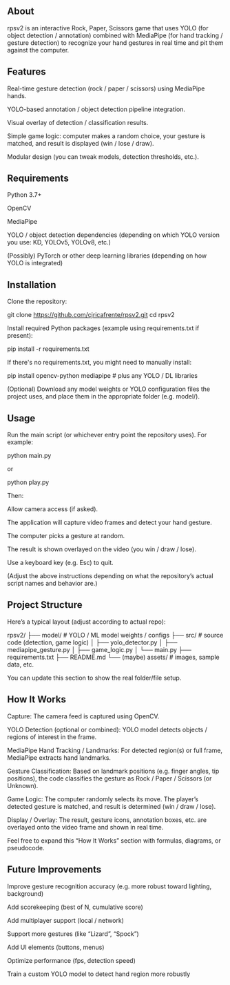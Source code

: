 ## About

rpsv2 is an interactive Rock, Paper, Scissors game that uses YOLO (for object detection / annotation) combined with MediaPipe (for hand tracking / gesture detection) to recognize your hand gestures in real time and pit them against the computer.

## Features

Real-time gesture detection (rock / paper / scissors) using MediaPipe hands.

YOLO-based annotation / object detection pipeline integration.

Visual overlay of detection / classification results.

Simple game logic: computer makes a random choice, your gesture is matched, and result is displayed (win / lose / draw).

Modular design (you can tweak models, detection thresholds, etc.).

## Requirements

Python 3.7+

OpenCV

MediaPipe

YOLO / object detection dependencies (depending on which YOLO version you use: KD, YOLOv5, YOLOv8, etc.)

(Possibly) PyTorch or other deep learning libraries (depending on how YOLO is integrated)

## Installation

Clone the repository:

git clone https://github.com/cjricafrente/rpsv2.git
cd rpsv2


Install required Python packages (example using requirements.txt if present):

pip install -r requirements.txt


If there's no requirements.txt, you might need to manually install:

pip install opencv-python mediapipe  # plus any YOLO / DL libraries


(Optional) Download any model weights or YOLO configuration files the project uses, and place them in the appropriate folder (e.g. model/).

## Usage

Run the main script (or whichever entry point the repository uses). For example:

python main.py


or

python play.py


Then:

Allow camera access (if asked).

The application will capture video frames and detect your hand gesture.

The computer picks a gesture at random.

The result is shown overlayed on the video (you win / draw / lose).

Use a keyboard key (e.g. Esc) to quit.

(Adjust the above instructions depending on what the repository’s actual script names and behavior are.)

## Project Structure

Here’s a typical layout (adjust according to actual repo):

rpsv2/
├── model/                 # YOLO / ML model weights / configs
├── src/                   # source code (detection, game logic)
│   ├── yolo_detector.py
│   ├── mediapipe_gesture.py
│   ├── game_logic.py
│   └── main.py
├── requirements.txt
├── README.md
└── (maybe) assets/         # images, sample data, etc.


You can update this section to show the real folder/file setup.

## How It Works

Capture: The camera feed is captured using OpenCV.

YOLO Detection (optional or combined): YOLO model detects objects / regions of interest in the frame.

MediaPipe Hand Tracking / Landmarks: For detected region(s) or full frame, MediaPipe extracts hand landmarks.

Gesture Classification: Based on landmark positions (e.g. finger angles, tip positions), the code classifies the gesture as Rock / Paper / Scissors (or Unknown).

Game Logic: The computer randomly selects its move. The player’s detected gesture is matched, and result is determined (win / draw / lose).

Display / Overlay: The result, gesture icons, annotation boxes, etc. are overlayed onto the video frame and shown in real time.

Feel free to expand this “How It Works” section with formulas, diagrams, or pseudocode.

## Future Improvements

Improve gesture recognition accuracy (e.g. more robust toward lighting, background)

Add scorekeeping (best of N, cumulative score)

Add multiplayer support (local / network)

Support more gestures (like “Lizard”, “Spock”)

Add UI elements (buttons, menus)

Optimize performance (fps, detection speed)

Train a custom YOLO model to detect hand region more robustly

